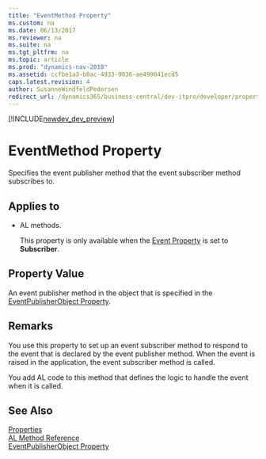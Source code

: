 ```yaml
---
title: "EventMethod Property"
ms.custom: na
ms.date: 06/13/2017
ms.reviewer: na
ms.suite: na
ms.tgt_pltfrm: na
ms.topic: article
ms.prod: "dynamics-nav-2018"
ms.assetid: ccfbe1a3-b0ac-4933-9036-ae499041ecd5
caps.latest.revision: 4
author: SusanneWindfeldPedersen
redirect_url: /dynamics365/business-central/dev-itpro/developer/properties/devenv-properties
---
```


[!INCLUDE[newdev_dev_preview](../includes/newdev_dev_preview.md)]

# EventMethod Property
Specifies the event publisher method that the event subscriber method subscribes to.  

## Applies to  

-   AL methods.  

     This property is only available when the [Event Property](devenv-event-property.md) is set to **Subscriber**.  

## Property Value  
An event publisher method in the object that is specified in the [EventPublisherObject Property](devenv-eventpublisherobject-property.md).  

## Remarks  
You use this property to set up an event subscriber method to respond to the event that is declared by the event publisher method. When the event is raised in the application, the event subscriber method is called.  

You add AL code to this method that defines the logic to handle the event when it is called.  

<!-- 
For more information about events, see [Subscribing to Events](Subscribing-to-Events.md).
-->
## See Also  
[Properties](devenv-properties.md)  
[AL Method Reference](../methods/devenv-al-method-reference.md)  
[EventPublisherObject Property](devenv-eventpublisherobject-property.md)

<!-- //NAV 
[Events in Microsoft Dynamics NAV](Events-in-Microsoft-Dynamics-NAV.md)  
[Publishing Events](Publishing-Events.md)   
[Raising Events](Raising-Events.md)    
-->